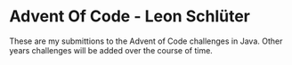# Advent Of Code - Leon Schlüter
These are my submittions to the Advent of Code challenges in Java. Other years challenges will be added over the course of time.
